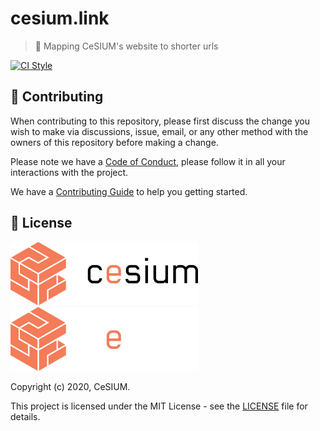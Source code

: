 [contributing]: CONTRIBUTING.md
[code_of_conduct]: CODE_OF_CONDUCT.md
[license]: LICENSE.txt
[ci-style-status]: https://github.com/cesium/CeSIUMpeloMundo/actions/workflows/style.yml/badge.svg
[ci-style-workflow]: https://github.com/cesium/CeSIUMpeloMundo/actions/workflows/style.yml

# cesium.link

> :link: Mapping CeSIUM's website to shorter urls

[![CI Style][ci-style-status]][ci-style-workflow]

## 🤝 Contributing

When contributing to this repository, please first discuss the change you wish
to make via discussions, issue, email, or any other method with the owners of
this repository before making a change.

Please note we have a [Code of Conduct](CODE_OF_CONDUCT.md), please follow it
in all your interactions with the project.

We have a [Contributing Guide][contributing] to help you getting started.

## 📝 License

<img src=".github/brand/cesium-DARK.svg#gh-light-mode-only" width="300">
<img src=".github/brand/cesium-LIGHT.svg#gh-dark-mode-only" width="300">

Copyright (c) 2020, CeSIUM.

This project is licensed under the MIT License - see the [LICENSE][license]
file for details.
